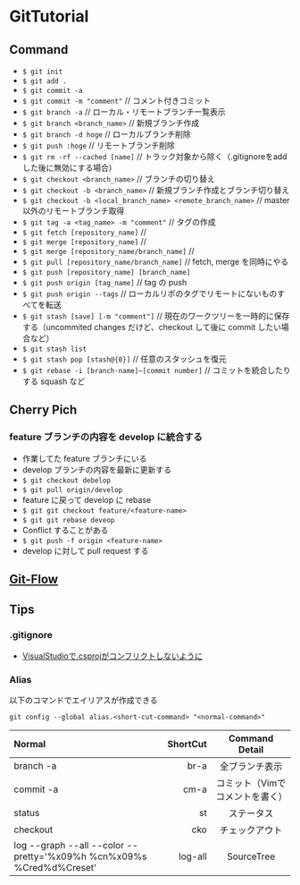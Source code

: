 # GitTutorial

## Command
+ `$ git init`
+ `$ git add .`
+ `$ git commit -a`
+ `$ git commit -m "comment"`  // コメント付きコミット
+ `$ git branch -a`  // ローカル・リモートブランチ一覧表示
+ `$ git branch <branch_name>`  // 新規ブランチ作成
+ `$ git branch -d hoge`  // ローカルブランチ削除
+ `$ git push :hoge`      // リモートブランチ削除
+ `$ git rm -rf --cached [name]`  // トラック対象から除く（.gitignoreをaddした後に無効にする場合）
+ `$ git checkout <branch_name>`  // ブランチの切り替え
+ `$ git checkout -b <branch_name>`  // 新規ブランチ作成とブランチ切り替え
+ `$ git checkout -b <local_branch_name> <remote_branch_name>`  // master以外のリモートブランチ取得
+ `$ git tag -a <tag_name> -m "comment"`  // タグの作成
+ `$ git fetch [repository_name]`  // 
+ `$ git merge [repository_name]`  //
+ `$ git merge [repository_name/branch_name]`  //
+ `$ git pull [repository_name/branch_name]`  // fetch, merge を同時にやる
+ `$ git push [repository_name] [branch_name]`
+ `$ git push origin [tag_name]` // tag の push
+ `$ git push origin --tags` // ローカルリポのタグでリモートにないものすべてを転送
+ `$ git stash [save] [-m "comment"]` // 現在のワークツリーを一時的に保存する（uncommited changes だけど、checkout して後に commit したい場合など）
+ `$ git stash list`
+ `$ git stash pop [stash@{0}]` // 任意のスタッシュを復元
+ `$ git rebase -i [branch-name]~[commit number]` // コミットを統合したりする squash など


## Cherry Pich

### feature ブランチの内容を develop に統合する
+ 作業してた feature ブランチにいる
+ develop ブランチの内容を最新に更新する
+ `$ git checkout debelop`
+ `$ git pull origin/develop`
+ feature に戻って develop に rebase
+ `$ git git checkout feature/<feature-name>`
+ `$ git git rebase deveop`
+ Conflict することがある
+ `$ git push -f origin <feature-name>`
+ develop に対して pull request する

## [Git-Flow](http://danielkummer.github.io/git-flow-cheatsheet/index.ja_JP.html "GitFlow")

## Tips

### .gitignore
+ [VisualStudioで.csprojがコンフリクトしないように](http://stackoverflow.com/questions/13479294/why-are-my-csproj-files-getting-messed-up-after-a-git-rebase)

### Alias

以下のコマンドでエイリアスが作成できる

`git config --global alias.<short-cut-command> "<normal-command>"`

| Normal | ShortCut | Command Detail |
|:-----------|------------:|:------------:|
| branch -a     | br-a |    全ブランチ表示    |
| commit -a | cm-a | コミット（Vimでコメントを書く）|
| status | st | ステータス |
| checkout | cko | チェックアウト |
| log --graph --all --color --pretty='%x09%h %cn%x09%s %Cred%d%Creset'| log-all | SourceTree |
